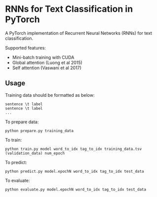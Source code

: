 # RNNs for Text Classification in PyTorch

A PyTorch implementation of Recurrent Neural Networks (RNNs) for text classification.

Supported features:
- Mini-batch training with CUDA
- Global attention (Luong et al 2015)
- Self attention (Vaswani et al 2017)

## Usage

Training data should be formatted as below:
```
sentence \t label
sentence \t label
...
```

To prepare data:
```
python prepare.py training_data
```

To train:
```
python train.py model word_to_idx tag_to_idx training_data.tsv (validation_data) num_epoch
```

To predict:
```
python predict.py model.epochN word_to_idx tag_to_idx test_data
```

To evaluate:
```
python evaluate.py model.epochN word_to_idx tag_to_idx test_data
```
